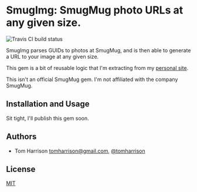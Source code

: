 # SmugImg: SmugMug photo URLs at any given size.

![Travis CI build status](https://api.travis-ci.org/tomharrison/smugimg.png)

SmugImg parses GUIDs to photos at SmugMug, and is then able to generate a URL to your image at any given size.

This gem is a bit of reusable logic that I'm extracting from my [personal site](http://www.thetomharrison.com).

This isn't an official SmugMug gem. I'm not affiliated with the company SmugMug.

## Installation and Usage

Sit tight, I'll publish this gem soon.

## Authors

- Tom Harrison <tomharrison@gmail.com>, [@tomharrison](https://twitter.com/tomharrison)

## License

[MIT](LICENSE)
